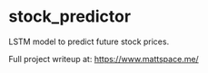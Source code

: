 # stock_predictor

LSTM model to predict future stock prices. 

Full project writeup at: https://www.mattspace.me/
